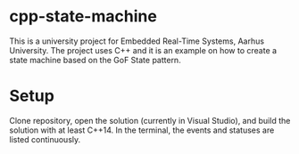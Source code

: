 # cpp-state-machine
This is a university project for Embedded Real-Time Systems, Aarhus University.
The project uses C++ and it is an example on how to create a state machine based on the GoF State pattern.

# Setup
Clone repository, open the solution (currently in Visual Studio), and build the solution with at least C++14.
In the terminal, the events and statuses are listed continuously.
